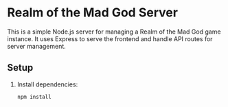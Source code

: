 # Realm of the Mad God Server

This is a simple Node.js server for managing a Realm of the Mad God game instance. It uses Express to serve the frontend and handle API routes for server management.

## Setup

1. Install dependencies:
   ```bash
   npm install
